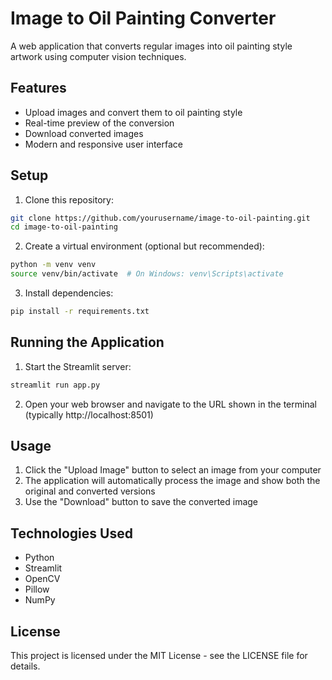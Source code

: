 # Image to Oil Painting Converter

A web application that converts regular images into oil painting style artwork using computer vision techniques.

## Features

- Upload images and convert them to oil painting style
- Real-time preview of the conversion
- Download converted images
- Modern and responsive user interface

## Setup

1. Clone this repository:
```bash
git clone https://github.com/yourusername/image-to-oil-painting.git
cd image-to-oil-painting
```

2. Create a virtual environment (optional but recommended):
```bash
python -m venv venv
source venv/bin/activate  # On Windows: venv\Scripts\activate
```

3. Install dependencies:
```bash
pip install -r requirements.txt
```

## Running the Application

1. Start the Streamlit server:
```bash
streamlit run app.py
```

2. Open your web browser and navigate to the URL shown in the terminal (typically http://localhost:8501)

## Usage

1. Click the "Upload Image" button to select an image from your computer
2. The application will automatically process the image and show both the original and converted versions
3. Use the "Download" button to save the converted image

## Technologies Used

- Python
- Streamlit
- OpenCV
- Pillow
- NumPy

## License

This project is licensed under the MIT License - see the LICENSE file for details.

